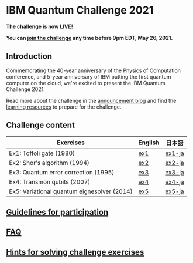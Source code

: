 # IBM Quantum Challenge 2021

**The challenge is now LIVE!**

**You can [join the challenge](https://ibm.co/iqc2021) any time before 9pm EDT, May 26, 2021.**

## Introduction

Commemorating the 40-year anniversary of the Physics of Computation conference, and 5-year anniversary of IBM putting the first quantum computer on the cloud, we're excited to present the IBM Quantum Challenge 2021.

Read more about the challenge in the [announcement blog](https://research.ibm.com/blog/quantum-challenge-2021) and find the [learning resources](https://medium.com/qiskit/ibm-quantum-challenge-2021-heres-what-to-expect-65a303753ffb) to prepare for the challenge.

## Challenge content

| Exercises                                   | English                                                                                     | 日本語                                                                                            |
|---------------------------------------------|---------------------------------------------------------------------------------------------|---------------------------------------------------------------------------------------------------|
| Ex1: Toffoli gate (1980)                    | [ex1](https://quantum-computing.ibm.com/lab/files/quantum-challenge/2021-iqc/ex1/ex1.ipynb) | [ex1-ja](https://quantum-computing.ibm.com/lab/files/quantum-challenge/2021-iqc/ex1/ex1-ja.ipynb) |
| Ex2: Shor's algorithm (1994)                | [ex2](https://quantum-computing.ibm.com/lab/files/quantum-challenge/2021-iqc/ex2/ex2.ipynb) | [ex2-ja](https://quantum-computing.ibm.com/lab/files/quantum-challenge/2021-iqc/ex2/ex2-ja.ipynb) |
| Ex3: Quantum error correction (1995)        | [ex3](https://quantum-computing.ibm.com/lab/files/quantum-challenge/2021-iqc/ex3/ex3.ipynb) | [ex3-ja](https://quantum-computing.ibm.com/lab/files/quantum-challenge/2021-iqc/ex3/ex3-ja.ipynb) |
| Ex4: Transmon qubits (2007)                 | [ex4](https://quantum-computing.ibm.com/lab/files/quantum-challenge/2021-iqc/ex4/ex4.ipynb) | [ex4-ja](https://quantum-computing.ibm.com/lab/files/quantum-challenge/2021-iqc/ex4/ex4-ja.ipynb) |
| Ex5: Variational quantum eignesolver (2014) | [ex5](https://quantum-computing.ibm.com/lab/files/quantum-challenge/2021-iqc/ex5/ex5.ipynb) | [ex5-ja](https://quantum-computing.ibm.com/lab/files/quantum-challenge/2021-iqc/ex5/ex5-ja.ipynb) |

## [Guidelines for participation](guidelines-for-participation.md)

## [FAQ](faq.md)

## [Hints for solving challenge exercises](hints.md)
